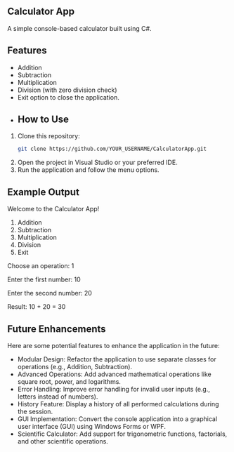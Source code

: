 ## Calculator App
A simple console-based calculator built using C#.
## Features
- Addition
- Subtraction
- Multiplication
- Division (with zero division check)
- Exit option to close the application.
- ## How to Use
1. Clone this repository:
   ```bash
   git clone https://github.com/YOUR_USERNAME/CalculatorApp.git
2. Open the project in Visual Studio or your preferred IDE.
3. Run the application and follow the menu options.
## Example Output
Welcome to the Calculator App!
1. Addition
2. Subtraction
3. Multiplication
4. Division
5. Exit

Choose an operation: 1

Enter the first number: 10

Enter the second number: 20

Result: 10 + 20 = 30

## Future Enhancements
Here are some potential features to enhance the application in the future:

- Modular Design: Refactor the application to use separate classes for operations (e.g., Addition, Subtraction).
- Advanced Operations: Add advanced mathematical operations like square root, power, and logarithms.
- Error Handling: Improve error handling for invalid user inputs (e.g., letters instead of numbers).
- History Feature: Display a history of all performed calculations during the session.
- GUI Implementation: Convert the console application into a graphical user interface (GUI) using Windows Forms or WPF.
- Scientific Calculator: Add support for trigonometric functions, factorials, and other scientific operations.
